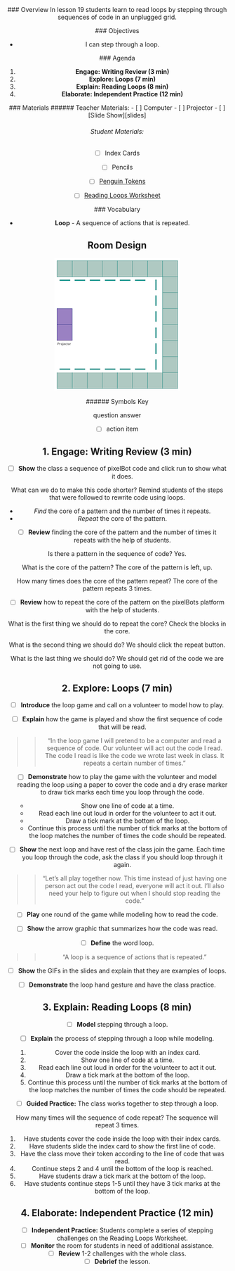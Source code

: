 <header class='header' title='Reading Loops' subtitle='Lesson 19'/>

<notable>
<iconp src='/icons/activity.png'>### Overview</iconp>
In lesson 19 students learn to read loops by stepping through sequences of code in an unplugged grid.

<iconp src='/icons/objectives.png'>### Objectives</iconp>
- I can step through a loop.

<iconp src='/icons/agenda.png'>### Agenda</iconp>

1. **Engage: Writing Review (3 min)**
1. **Explore: Loops (7 min)**
1. **Explain: Reading Loops (8 min)**
1. **Elaborate: Independent Practice (12 min)**

<note>
<iconp src='/icons/materials.png'>### Materials</iconp>
###### Teacher Materials:
- [ ] Computer
- [ ] Projector
- [ ] [Slide Show][slides]

###### Student Materials:
- [ ] Index Cards
- [ ] Pencils
- [ ] [Penguin Tokens][penguin]
- [ ] [Reading Loops Worksheet][reading]


<iconp src='/icons/vocab.png'>### Vocabulary</iconp>
- **Loop** - A sequence of actions that is repeated.

</note>

<pagebreak/>

## Room Design

![room](/images/layout-online.png)

<note borderLeft='2px solid green' mt='2em'>
###### Symbols Key

<iconp ml='1.65em' type='question'>question</iconp>
<iconp ml='1.65em' type='answer'>answer</iconp>
- [ ] action item
</note>

<pagebreak/>

## 1. Engage: Writing Review (3 min)
- [ ] **Show** the class a sequence of pixelBot code and click run to show what it does.

<iconp type='question'>What can we do to make this code shorter?</iconp>
<iconp type='answer'>Remind students of the steps that were followed to rewrite code using loops.</iconp>

- _*Find*_ the core of a pattern and the number of times it repeats.
- _*Repeat*_ the core of the pattern.

- [ ] **Review** finding the core of the pattern and the number of times it repeats with the help of students.

<iconp type='question'>Is there a pattern in the sequence of code?</iconp>
<iconp type='answer'>Yes.</iconp>


<iconp type='question'>What is the core of the pattern?</iconp>
<iconp type='answer'>The core of the pattern is left, up.</iconp>

<iconp type='question'>How many times does the core of the pattern repeat?</iconp>
<iconp type='answer'>The core of the pattern repeats 3 times.</iconp>


- [ ] **Review** how to repeat the core of the pattern on the pixelBots platform with the help of students.

<iconp type='question'>What is the first thing we should do to repeat the core?</iconp>
<iconp type='answer'>Check the blocks in the core.</iconp>


<iconp type='question'>What is the second thing we should do?</iconp>
<iconp type='answer'>We should click the repeat button.</iconp>


<iconp type='question'>What is the last thing we should do?</iconp>
<iconp type='answer'>We should get rid of the code we are not going to use.</iconp>


## 2. Explore: Loops (7 min)
- [ ] **Introduce** the loop game and call on a volunteer to model how to play.

- [ ] **Explain** how the game is played and show the first sequence of code that will be read.
>> “In the loop game I will pretend to be a computer and read a sequence of code. Our volunteer will act out the code I read. The code I read is like the code we wrote last week in class. It repeats a certain number of times.”

- [ ] **Demonstrate** how to play the game with the volunteer and model reading the loop using a paper to cover the code and a dry erase marker to draw tick marks each time you loop through the code.
  - Show one line of code at a time.
  - Read each line out loud in order for the volunteer to act it out.
  - Draw a tick mark at the bottom of the loop.
  - Continue this process until the number of tick marks at the bottom of the loop matches the number of times the code should be repeated.

- [ ] **Show** the next loop and have rest of the class join the game. Each time you loop through the code, ask the class if you should loop through it again.
>> “Let’s all play together now. This time instead of just having one person act out the code I read, everyone will act it out. I’ll also need your help to figure out when I should stop reading the code.”

- [ ] **Play** one round of the game while modeling how to read the code.

- [ ] **Show** the arrow graphic that summarizes how the code was read.

- [ ] **Define** the word loop.
>> “A loop is a sequence of actions that is repeated.”

- [ ] **Show** the GIFs in the slides and explain that they are examples of loops.

- [ ] **Demonstrate** the loop hand gesture and have the class practice.

## 3. Explain: Reading Loops (8 min)
- [ ] **Model** stepping through a loop.
- [ ] **Explain** the process of stepping through a loop while modeling.
  1. Cover the code inside the loop with an index card.
  2. Show one line of code at a time.
  3. Read each line out loud in order for the volunteer to act it out.
  4. Draw a tick mark at the bottom of the loop.
  5. Continue this process until the number of tick marks at the bottom of the loop matches the number of times the code should be repeated.

- [ ] **Guided Practice:** The class works together to step through a loop.

<iconp type='question'>How many times will the sequence of code repeat?</iconp>
<iconp type='answer'>The sequence will repeat 3 times.</iconp>
  1. Have students cover the code inside the loop with their index cards.
  1. Have students slide the index card to show the first line of code.
  1. Have the class move their token according to the line of code that was read.
  1. Continue steps 2 and 4 until the bottom of the loop is reached.
  1. Have students draw a tick mark at the bottom of the loop.
  1. Have students continue steps 1-5 until they have 3 tick marks at the bottom of the loop.

## 4. Elaborate: Independent Practice (12 min)
- [ ] **Independent Practice:** Students complete a series of stepping challenges on the Reading Loops Worksheet.
- [ ] **Monitor** the room for students in need of additional assistance.
- [ ] **Review** 1-2 challenges with the whole class.
- [ ] **Debrief** the lesson.  

</notable>

[slides]: https://docs.google.com/presentation/d/1fyhNJyW7KJsMDRCxObDNIAMg-v4OquUcaIyGvq0Gluw/edit#slide=id.p
[penguin]: https://drive.google.com/file/d/0B48_2vIyABiocFdQY0xaaGVTaVU/view
[reading]: https://drive.google.com/open?id=0B48_2vIyABioRkVuZl9mS3IxY2M
